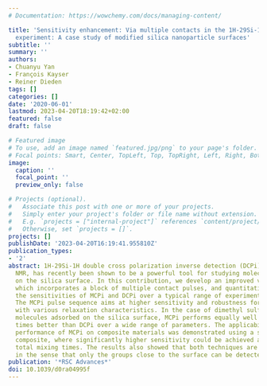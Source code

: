 ```yaml
---
# Documentation: https://wowchemy.com/docs/managing-content/

title: 'Sensitivity enhancement: Via multiple contacts in the 1H-29Si-1H cross polarization
  experiment: A case study of modified silica nanoparticle surfaces'
subtitle: ''
summary: ''
authors:
- Chuanyu Yan
- François Kayser
- Reiner Dieden
tags: []
categories: []
date: '2020-06-01'
lastmod: 2023-04-20T18:19:42+02:00
featured: false
draft: false

# Featured image
# To use, add an image named `featured.jpg/png` to your page's folder.
# Focal points: Smart, Center, TopLeft, Top, TopRight, Left, Right, BottomLeft, Bottom, BottomRight.
image:
  caption: ''
  focal_point: ''
  preview_only: false

# Projects (optional).
#   Associate this post with one or more of your projects.
#   Simply enter your project's folder or file name without extension.
#   E.g. `projects = ["internal-project"]` references `content/project/deep-learning/index.md`.
#   Otherwise, set `projects = []`.
projects: []
publishDate: '2023-04-20T16:19:41.955810Z'
publication_types:
- '2'
abstract: 1H-29Si-1H double cross polarization inverse detection (DCPi) solid-state
  NMR, has recently been shown to be a powerful tool for studying molecules adsorbed
  on the silica surface. In this contribution, we develop an improved version (MCPi)
  which incorporates a block of multiple contact pulses, and quantitatively compare
  the sensitivities of MCPi and DCPi over a typical range of experimental parameters.
  The MCPi pulse sequence aims at higher sensitivity and robustness for studying samples
  with various relaxation characteristics. In the case of dimethyl sulfoxide (DMSO)
  molecules adsorbed on the silica surface, MCPi performs equally well or up to 2.5
  times better than DCPi over a wide range of parameters. The applicability to and
  performance of MCPi on composite materials was demonstrated using a sample of polymer-silica
  composite, where significantly higher sensitivity could be achieved at very long
  total mixing times. The results also showed that both techniques are surface specific
  in the sense that only the groups close to the surface can be detected.
publication: '*RSC Advances*'
doi: 10.1039/d0ra04995f
---
```

